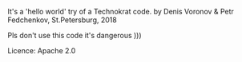 It's a 'hello world' try of a Technokrat code.
by Denis Voronov & Petr Fedchenkov, St.Petersburg, 2018

Pls don't use this code it's dangerous )))

Licence: Apache 2.0
